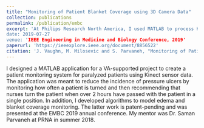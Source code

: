 ```yaml
---
title: "Monitoring of Patient Blanket Coverage using 3D Camera Data"
collection: publications
permalink: /publication/embc
excerpt: 'At Philips Research North America, I used MATLAB to process Kinect sensor data and create a monitoring system for use with paralyzed patients.''
date: 2019-07-27
venue: 'IEEE Engineering in Medicine and Biology Conference, 2019'
paperurl: 'https://ieeexplore.ieee.org/document/8856522'
citation: 'J. Vaughn, M. Milosevic and S. Parvaneh, "Monitoring of Patient Blanket Coverage using 3D Camera Data," 2019 41st Annual International Conference of the IEEE Engineering in Medicine and Biology Society (EMBC), Berlin, Germany, 2019, pp. 864-867, doi: 10.1109/EMBC.2019.8856522.'
---
```

I designed a MATLAB application for a VA-supported project to create a patient monitoring system for paralyzed patients using Kinect sensor data. The application was meant to reduce the incidence of pressure ulcers by monitoring how often a patient is turned and then recommending that nurses turn the patient when over 2 hours have passed with the patient in a single position. In addition, I developed algorithms to model edema and blanket coverage monitoring. The latter work is patent-pending and was presented at the EMBC 2019 annual conference. My mentor was Dr. Saman Parvaneh at PRNA in summer 2018. 

<!-- [Download paper here](http://academicpages.github.io/files/paper1.pdf)
 -->
<!-- Recommended citation: J. Vaughn, M. Milosevic and S. Parvaneh, "Monitoring of Patient Blanket Coverage using 3D Camera Data," 2019 41st Annual International Conference of the IEEE Engineering in Medicine and Biology Society (EMBC), Berlin, Germany, 2019, pp. 864-867, doi: 10.1109/EMBC.2019.8856522. -->